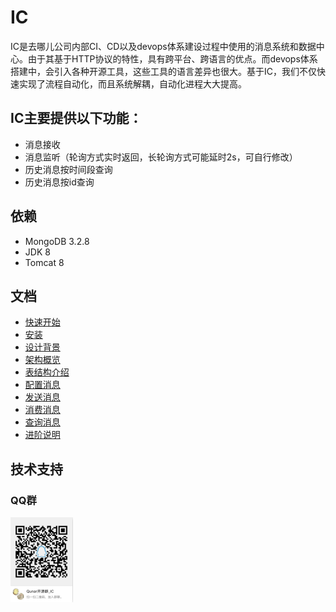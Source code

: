 # IC

IC是去哪儿公司内部CI、CD以及devops体系建设过程中使用的消息系统和数据中心。由于其基于HTTP协议的特性，具有跨平台、跨语言的优点。而devops体系搭建中，会引入各种开源工具，这些工具的语言差异也很大。基于IC，我们不仅快速实现了流程自动化，而且系统解耦，自动化进程大大提高。

## IC主要提供以下功能：
* 消息接收
* 消息监听（轮询方式实时返回，长轮询方式可能延时2s，可自行修改）
* 历史消息按时间段查询
* 历史消息按id查询

## 依赖
* MongoDB 3.2.8
* JDK 8
* Tomcat 8





## 文档
* [快速开始](docs/cn/quickstart.md)
* [安装](docs/cn/install.md)
* [设计背景](docs/cn/design.md)
* [架构概览](docs/cn/arch.md)
* [表结构介绍](docs/cn/table.md)
* [配置消息](docs/cn/message.md)
* [发送消息](docs/cn/producer.md)
* [消费消息](docs/cn/consumer.md)
* [查询消息](docs/cn/query.md)
* [进阶说明](docs/cn/advance.md)


## 技术支持

### QQ群
![QQ](docs/images/qq.png)

